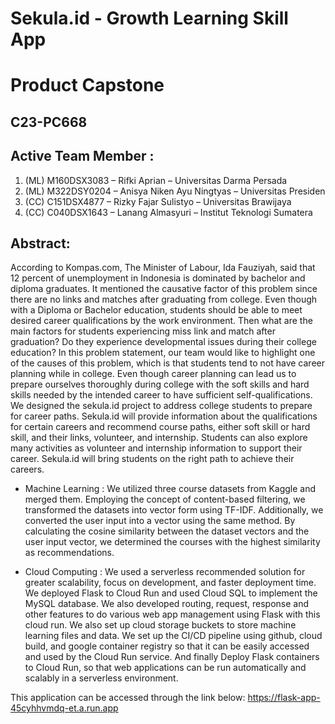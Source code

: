 # Sekula.id - Growth Learning Skill App
# Product Capstone

## C23-PC668
## Active Team Member	:
1.	(ML)  M160DSX3083 – Rifki Aprian – Universitas Darma Persada
2.	(ML)  M322DSY0204 – Anisya Niken Ayu Ningtyas – Universitas Presiden
3.	(CC)  C151DSX4877   – Rizky Fajar Sulistyo – Universitas Brawijaya
4.	(CC)  C040DSX1643 – Lanang Almasyuri – Institut Teknologi Sumatera


## Abstract:

According to Kompas.com, The Minister of Labour, Ida Fauziyah, said that 12 percent of unemployment in Indonesia is dominated by bachelor and diploma graduates. It mentioned the causative factor of this problem since there are no links and matches after graduating from college. Even though with a Diploma or Bachelor education, students should be able to meet desired career qualifications by the work environment. Then what are the main factors for students experiencing miss link and match after graduation? Do they experience developmental issues during their college education? In this problem statement, our team would like to highlight one of the causes of this problem, which is that students tend to not have career planning while in college. Even though career planning can lead us to prepare ourselves thoroughly during college with the soft skills and hard skills needed by the intended career to have sufficient self-qualifications. We designed the sekula.id project to address college students to prepare for career paths. Sekula.id will provide information about the qualifications for certain careers and recommend course paths, either soft skill or hard skill, and their links, volunteer, and internship. Students can also explore many activities as volunteer and internship information to support their career. Sekula.id will bring students on the right path to achieve their careers.

* Machine Learning :
We utilized three course datasets from Kaggle and merged them. Employing the concept of content-based filtering, we transformed the datasets into vector form using TF-IDF. Additionally, we converted the user input into a vector using the same method. By calculating the cosine similarity between the dataset vectors and the user input vector, we determined the courses with the highest similarity as recommendations.

* Cloud Computing :
We used a serverless recommended solution for greater scalability, focus on development, and faster deployment time. We deployed Flask to Cloud Run and used Cloud SQL to implement the MySQL database. We also developed routing, request, response and other features to do various web app management using Flask with this cloud run. We also set up cloud storage buckets to store machine learning files and data. We set up the CI/CD pipeline using github, cloud build, and google container registry so that it can be easily accessed and used by the Cloud Run service. And finally Deploy Flask containers to Cloud Run, so that web applications can be run automatically and scalably in a serverless environment.

This application can be accessed through the link below:
https://flask-app-45cyhhvmdq-et.a.run.app
